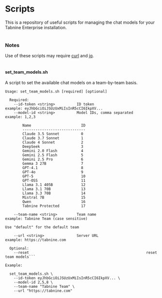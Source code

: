 # Scripts

This is a repository of useful scripts for managing the chat models for your Tabnine Enterprise installation.
<br><br>
### Notes
Use of these scripts may require [curl](https://curl.se/download.html) and [jq](https://jqlang.org/download/).
<br><br>
#### set\_team\_models.sh
A script to set the available chat models on a team-by-team basis.

```
Usage: set_team_models.sh [required] [optional]

  Required:
    --id-token <string>          ID token                        example: eyJhbGciOiJSUzUxMiIsInR5cCI6IkpXV...
    --model-id <string>          Model IDs, comma separated      example: 1,2,3

        Name                       ID
        -----------------------------
        Claude 3.5 Sonnet          0
        Claude 3.7 Sonnet          1
        Claude 4 Sonnet            2
        DeepSeek                   3
        Gemini 2.0 Flash           4
        Gemini 2.5 Flash           5
        Gemini 2.5 Pro             6
        Gemma 3 27B                7
        GPT-4.1                    8
        GPT-4o                     9
        GPT-5                      10
        GPT-OSS                    11
        Llama 3.1 405B             12
        Llama 3.1 70B              13
        Llama 3.3 70B              14
        Mistral 7B                 15
        Qwen                       16
        Tabnine Protected          17

    --team-name <string>         Team name                       example: Tabnine Team (case sensitive)
                                                                          Use "default" for the default team

    --url <string>               Server URL                      example: https://tabnine.com

  Optional:
    --reset                                                      reset team models```
```

```
Example:

  set_team_models.sh \
    --id-token eyJhbGciOiJSUzUxMiIsInR5cCI6IkpXV... \
    --model-id 2,5,8 \
    --team-name "Tabnine Team" \
    --url "https://tabnine.com"
```
